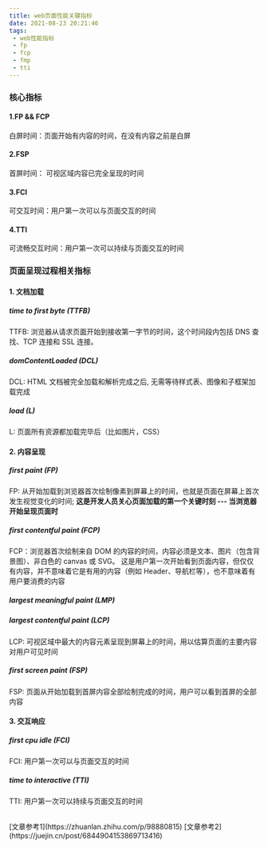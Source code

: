 ```yaml
---
title: web页面性能关键指标
date: 2021-08-23 20:21:46
tags:
 - web性能指标
 - fp
 - fcp
 - fmp
 - tti
---
```


### 核心指标
#### 1.FP && FCP
白屏时间：页面开始有内容的时间，在没有内容之前是白屏

#### 2.FSP
首屏时间： 可视区域内容已完全呈现的时间

#### 3.FCI
可交互时间：用户第一次可以与页面交互的时间
#### 4.TTl
可流畅交互时间：用户第一次可以持续与页面交互的时间

### 页面呈现过程相关指标
#### 1. 文档加载
##### time to first byte (TTFB)
TTFB: 浏览器从请求页面开始到接收第一字节的时间，这个时间段内包括 DNS 查找、TCP 连接和 SSL 连接。
##### domContentLoaded (DCL)
DCL: HTML 文档被完全加载和解析完成之后, 无需等待样式表、图像和子框架加载完成
##### load (L)
L:  页面所有资源都加载完毕后（比如图片，CSS）

#### 2. 内容呈现
##### first paint (FP)
FP: 从开始加载到浏览器首次绘制像素到屏幕上的时间，也就是页面在屏幕上首次发生视觉变化的时间; **这是开发人员关心页面加载的第一个关键时刻 --- 当浏览器开始呈现页面时**
##### first contentful paint (FCP)
FCP：浏览器首次绘制来自 DOM 的内容的时间，内容必须是文本、图片（包含背景图）、非白色的 canvas 或 SVG。 这是用户第一次开始看到页面内容，但仅仅有内容，并不意味着它是有用的内容（例如 Header、导航栏等），也不意味着有用户要消费的内容

##### largest meaningful paint (LMP)

##### largest contentful paint (LCP)
LCP: 可视区域中最大的内容元素呈现到屏幕上的时间，用以估算页面的主要内容对用户可见时间
##### first screen paint (FSP)
FSP: 页面从开始加载到首屏内容全部绘制完成的时间，用户可以看到首屏的全部内容
#### 3. 交互响应
##### first cpu idle (FCI)
FCI: 用户第一次可以与页面交互的时间
##### time to interactive (TTI)
TTI: 用户第一次可以持续与页面交互的时间


<br/>
[文章参考1](https://zhuanlan.zhihu.com/p/98880815)
[文章参考2](https://juejin.cn/post/6844904153869713416)